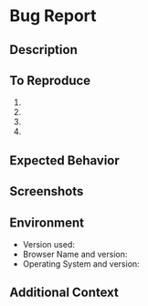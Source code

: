 # Bug Report

## Description
<!-- A clear and concise description of what the bug is. -->

## To Reproduce
<!-- Steps to reproduce the behavior: -->
1. 
2. 
3. 
4. 

## Expected Behavior
<!-- A clear and concise description of what you expected to happen. -->

## Screenshots
<!-- If applicable, add screenshots to help explain your problem. -->

## Environment
<!-- Include as many relevant details about the environment you experienced the bug in -->
- Version used:
- Browser Name and version:
- Operating System and version:

## Additional Context
<!-- Add any other context about the problem here. -->
